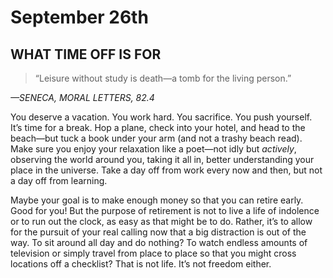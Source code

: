 # September 26th
## WHAT TIME OFF IS FOR

> “Leisure without study is death—a tomb for the living person.”

*—SENECA, MORAL LETTERS, 82.4*

You deserve a vacation. You work hard. You sacrifice. You push yourself. It’s time for a break. Hop a plane, check into your hotel, and head to the beach—but tuck a book under your arm (and not a trashy beach read). Make sure you enjoy your relaxation like a poet—not idly but *actively*, observing the world around you, taking it all in, better understanding your place in the universe. Take a day off from work every now and then, but not a day off from learning.

Maybe your goal is to make enough money so that you can retire early. Good for you! But the purpose of retirement is not to live a life of indolence or to run out the clock, as easy as that might be to do. Rather, it’s to allow for the pursuit of your real calling now that a big distraction is out of the way. To sit around all day and do nothing? To watch endless amounts of television or simply travel from place to place so that you might cross locations off a checklist? That is not life. It’s not freedom either.

